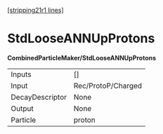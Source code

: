 [[stripping21r1 lines]](./stripping21r1-index)

# StdLooseANNUpProtons

**CombinedParticleMaker/StdLooseANNUpProtons**

|                 |                    |
|-----------------|--------------------|
| Inputs          | []               |
| Input           | Rec/ProtoP/Charged |
| DecayDescriptor | None               |
| Output          | None               |
| Particle        | proton             |
